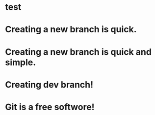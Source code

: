 # test

# Creating a new branch is quick.


# Creating a new branch is quick and simple.

# Creating dev branch!

# Git is a free softwore!
